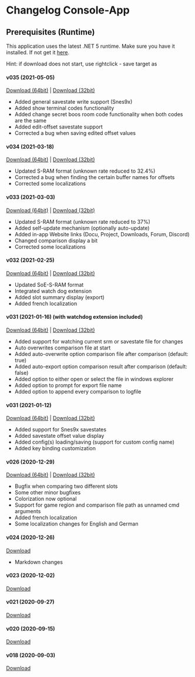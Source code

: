 ﻿# Changelog Console-App

## Prerequisites (Runtime)
This application uses the latest .NET 5 runtime. Make sure you have it installed. If not get it <a href=prerequisites>here</a>.

Hint: if download does not start, use rightclick - save target as

#### v035 (2021-05-05) 
<a href="https://xeth.de/Releases/SramComparer/035/Comparer-SoE-035-x64.zip">Download (64bit)</a> | 
<a href="https://xeth.de/Releases/SramComparer/035/Comparer-SoE-035-x86.zip">Download (32bit)</a>
* Added general savestate write support (Snes9x) 
* Added show terminal codes functionality
* Added change secret boos room code functionality when both codes are the same
* Added edit-offset savestate support
* Corrected a bug when saving edited offset values

#### v034 (2021-03-18) 
<a href="https://xeth.de/Releases/SramComparer/034/Comparer-SoE-034-x64.zip">Download (64bit)</a> | 
<a href="https://xeth.de/Releases/SramComparer/034/Comparer-SoE-034-x86.zip">Download (32bit)</a>
* Updated S-RAM format (unknown rate reduced to 32.4%)
* Corrected a bug when finding the certain buffer names for offsets
* Corrected some localizations

#### v033 (2021-03-03) 
<a href="https://xeth.de/Releases/SramComparer/033/Comparer-SoE-033-x64.zip">Download (64bit)</a> | 
<a href="https://xeth.de/Releases/SramComparer/033/Comparer-SoE-033-x86.zip">Download (32bit)</a>
* Updated S-RAM format (unknown rate reduced to 37%)
* Added self-update mechanism (optionally auto-update)
* Added in-app Website links (Docu, Project, Downloads, Forum, Discord)
* Changed comparison display a bit
* Corrected some localizations

#### v032 (2021-02-25) 
<a href="https://xeth.de/Releases/SramComparer/032/Comparer-SoE-032-x64.zip">Download (64bit)</a> | 
<a href="https://xeth.de/Releases/SramComparer/032/Comparer-SoE-032-x86.zip">Download (32bit)</a>
* Updated SoE-S-RAM format
* Integrated watch dog extension
* Added slot summary display (export)
* Added french localization

#### v031 (2021-01-16) (with watchdog extension included) 
<a href="https://xeth.de/Releases/SramComparer/031/Comparer-SoE-Watchdog-x64-031.zip">Download (64bit)</a> | 
<a href="https://xeth.de/Releases/SramComparer/031/Comparer-SoE-Watchdog-x86-031.zip">Download (32bit)</a>
* Added support for watching current srm or savestate file for changes
* Auto overwrites comparison file at start
* Added auto-overwrite option comparison file after comparison (default: true)
* Added auto-export option comparison result after comparison (default: false)
* Added option to either open or select the file in windows explorer
* Added option to prompt for export file name
* Added option to append every comparison to logfile

#### v031 (2021-01-12)
<a href="https://xeth.de/Releases/SramComparer/031/Comparer-SoE-x64-031.zip">Download (64bit)</a> | 
<a href="https://xeth.de/Releases/SramComparer/031/Comparer-SoE-x86-031.zip">Download (32bit)</a>
* Added support for Snes9x savestates
* Added savestate offset value display
* Added config(s) loading/saving (support for custom config name)
* Added key binding customization

#### v026 (2020-12-29)
<a href="https://xeth.de/Releases/SramComparer/026/Comparer-SoE-x64-026.zip">Download (64bit)</a> | 
<a href="https://xeth.de/Releases/SramComparer/026/Comparer-SoE-x86-026.zip">Download (32bit)</a>
* Bugfix when comparing two different slots
* Some other minor bugfixes
* Colorization now optional
* Support for game region and comparison file path as unnamed cmd arguments
* Added french localization
* Some localization changes for English and German

#### v024 (2020-12-26)
<a href="https://xeth.de/Releases/SramComparer/024/Comparer-SoE-024.zip">Download</a>
* Markdown changes

#### v023 (2020-12-02)
<a href="https://xeth.de/Releases/SramComparer/023/Comparer-SoE-023.zip">Download</a>

#### v021 (2020-09-27)
<a href="https://xeth.de/Releases/SramComparer/021/Comparer-SoE-021.zip">Download</a>

#### v020 (2020-09-15)
<a href="https://xeth.de/Releases/SramComparer/020/Comparer-SoE-020.zip">Download</a>

#### v018 (2020-09-03)
<a href="https://xeth.de/Releases/SramComparer/018/Comparer-SoE-018.zip">Download</a>

